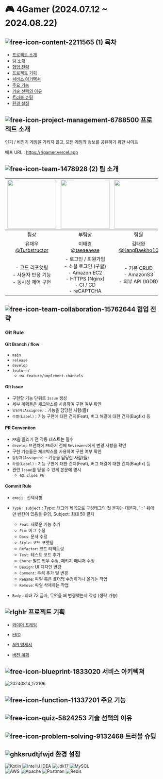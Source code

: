 #  🎮 4Gamer (2024.07.12 ~ 2024.08.22)

## ![free-icon-content-2211565 (1)](https://github.com/KangBaekho10/LuckyWiki/assets/166815465/ebf2b813-d195-4c2b-8b36-715daed486e0) 목차
- [프로젝트 소개](#-프로젝트-소개)
- [팀 소개](#-팀-소개)
- [협업 전략](#-협업-전략)
- [프로젝트 기획](#-프로젝트-기획)
- [서비스 아키텍쳐](#-서비스-아키텍쳐)
- [주요 기능](#-주요-기능)
- [기술 선택의 이유](#-기술-선택의-이유)
- [트러블 슈팅](#-트러블-슈팅)
- [환경 설정](#-환경-설정)

## ![free-icon-project-management-6788500](https://github.com/user-attachments/assets/4baecd55-edbd-43e2-bec3-f9bbf97b9d61) 프로젝트 소개

인기 / 비인기 게임을 가리지 않고, 모든 게임의 정보를 공유하기 위한 사이트

배포 URL : https://4gamer.vercel.app

## ![free-icon-team-1478928 (2)](https://github.com/user-attachments/assets/4f3c1b95-de23-4959-b926-7558888fdc06) 팀 소개

|             <img src ="https://github.com/user-attachments/assets/90cc6d5d-6523-49b4-9c14-25610d832005" width="160px" height="160px">             | <img src ="https://github.com/user-attachments/assets/d39b9072-68ad-4af9-8284-7dd73e555ae6" width="160px" height="160px"> | <img src ="https://github.com/user-attachments/assets/239a4bbe-521a-47cc-8212-1587d8727f34" width="160px" height="160px"> | <img src ="https://github.com/user-attachments/assets/e07ba106-a4d8-487c-9791-89b3afa5a2c2" width="160px" height="160px"> |
|:--------------------------------------------------------------------------------------------------------------------------------------------------:|:------------------------------------------------------------------------------------------------------------------------:|:-------------------------------------------------------------------------------------------------------------------------:|:-------------------------------------------------------------------------------------------------------------------------:|
|                                                                        팀장                                                                        |                                                          부팀장                                                          |                                                            팀원                                                            |                                                            팀원                                                           |
|                                             유채우<br>[@Turbstructor](https://github.com/Turbstructor)                                             |                                   이태경<br>[@taeaeaeae](https://github.com/taeaeaeae)                                   |                                 김태완<br>[@KangBaekho10](https://github.com/KangBaekho10)                                 |                                   한은혜<br>[@hellou8363](https://github.com/hellou8363)                                  |
|                                           - 코드 리포맷팅 <br> - 사용자 반응 기능 <br> - 동시성 제어 구현                                           |    - 로그인 / 회원가입 <br> - 소셜 로그인 (구글) <br> - Amazon EC2 <br> - HTTPS (Nginx) <br> - CI / CD <br> - reCAPTCHA   |                                     - 기본 CRUD <br> - AmazonS3 <br> - 외부 API (IGDB)                                     |                          - 기본 CRUD <br> - 인기글 조회 (Redis) <br> - 쪽지/채팅 및 알림 기능<br>                          |

## ![free-icon-team-collaboration-15762644](https://github.com/user-attachments/assets/7e995f9a-090b-421b-af18-81129d60f0a1) 협업 전략

### Git Rule

#### Git Branch / flow

- `main`
- `release`
- `develop`
- `feature/`
    - ex. `feature/implement-channels`

#### Git Issue

- 구현할 기능 단위로 `Issue` 생성
- 세부 계획들은 체크박스를 사용하여 구현 여부 확인
- `담당자(Assignee)` : 기능을 담당한 사람(들)
- `라벨(Label)` : 기능 구현에 대한 건지(Feat), 버그 해결에 대한 건지(Bugfix) 등

#### PR Convention

- `PR`을 올리기 전 작동 테스트는 필수
- `develop` 브랜치에 `PR`하기 전에 `Reviewers`에게 변경 사항을 확인
- 구현 기능들은 체크박스를 사용하여 구현 여부 확인
- `담당자(Assignee)` - 기능을 담당한 사람(들)
- `라벨(Label)` : 기능 구현에 대한 건지(Feat), 버그 해결에 대한 건지(Bugfix) 등
- 관련 `Issue`를 닫을 수 있게 본문에 명시
    - ex. `close #6`

#### Commit Rule

- `emoji` : 선택사항

- `Type: subject` : Type: 태그와 제목으로 구성태그의 첫 문자는 대문자, ' : ' 뒤에만 빈칸이 있음을 유의, Subject: 최대 50 글자
    - `Feat`: 새로운 기능 추가
    - `Fix`: 버그 수정
    - `Docs`: 문서 수정
    - `Style`: 코드 포맷팅
    - `Refactor`: 코드 리팩토링
    - `Test`: 테스트 코드 추가
    - `Chore`: 빌드 업무 수정, 패키지 매니저 수정
    - `Design`: UI 디자인 변경
    - `Comment`: 주석 추가 및 변경
    - `Rename`: 파일 혹은 폴더명 수정하거나 옮기는 작업
    - `Remove`: 파일 삭제하는 작업

- `Body` : 최대 72 글자, 무엇을 왜 변경했는지 작성 (생략 가능)

## ![rlghlr](https://github.com/KangBaekho10/LuckyWiki/assets/166815465/d133d561-7cf5-4f5a-a736-cb48253705c4) 프로젝트 기획

- [와이어 프레임](https://file.notion.so/f/f/c9379b50-6e43-45e1-8cec-f30f16cfc9d9/1e307a54-3097-4ada-b29c-0343da068dbb/Untitled.png?table=block&id=f0593c6e-d9c1-4fe5-bc42-077ea65974b7&spaceId=c9379b50-6e43-45e1-8cec-f30f16cfc9d9&expirationTimestamp=1723716000000&signature=rrDBLvZHD_bxFwkomjCASpv671Y29Fr1FNlBK1Opvu0&downloadName=Untitled.png)

- [ERD](https://www.notion.so/hellou8363/Entity-Relationship-Diagram-v1-7a9e20a0d725473788a16a33e49b7b52)

- [API 명세서](https://www.notion.so/hellou8363/API-Specification-v1-a1c00de95132432cbbaa9afbbb747daf)

- [버전 계획](https://www.notion.so/hellou8363/v1-1d2536f995494bbc93336c76be1b024e)

## ![free-icon-blueprint-1833020](https://github.com/user-attachments/assets/962a479d-a16b-467e-b5b1-b8240af973bc) 서비스 아키텍쳐

![20240814_172106](https://github.com/user-attachments/assets/445d0d47-59be-44d4-a0ea-e29b302e59af)

## ![free-icon-function-11337201](https://github.com/user-attachments/assets/52cd4b40-3d68-4ee4-b7dd-f9276c617f8f) 주요 기능

## ![free-icon-quiz-5824253](https://github.com/user-attachments/assets/70723d26-648d-44c2-b748-8b5ebbe9c0ee) 기술 선택의 이유

## ![free-icon-problem-solving-9132468](https://github.com/user-attachments/assets/77057f61-939f-4e14-871d-f6d73455d6e1) 트러블 슈팅

## ![ghksrudtjfwjd](https://github.com/KangBaekho10/LuckyWiki/assets/166815465/debe07f2-1467-4f66-b968-73dd3a2ea14c) 환경 설정 <br>
![Kotlin](https://img.shields.io/badge/kotlin-%237F52FF.svg?style=for-the-badge&logo=kotlin&logoColor=white)
![IntelliJ IDEA](https://img.shields.io/badge/IntelliJIDEA-000000.svg?style=for-the-badge&logo=intellij-idea&logoColor=white) 
![Jdk17](https://img.shields.io/badge/jdk17-%23ED8B00.svg?style=for-the-badge&logo=openjdk&logoColor=white"/)
![MySQL](https://img.shields.io/badge/mysql-4479A1.svg?style=for-the-badge&logo=mysql&logoColor=white) <br/>
![AWS](https://img.shields.io/badge/AWS-%23FF9900.svg?style=for-the-badge&logo=amazon-aws&logoColor=white)
![Apache](https://img.shields.io/badge/apache-%23D42029.svg?style=for-the-badge&logo=apache&logoColor=white)
![Postman](https://img.shields.io/badge/Postman-FF6C37?style=for-the-badge&logo=postman&logoColor=white)
![Redis](https://img.shields.io/badge/redis-%23DD0031.svg?style=for-the-badge&logo=redis&logoColor=white)
